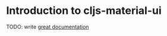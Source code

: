 # Introduction to cljs-material-ui

TODO: write [great documentation](http://jacobian.org/writing/what-to-write/)
